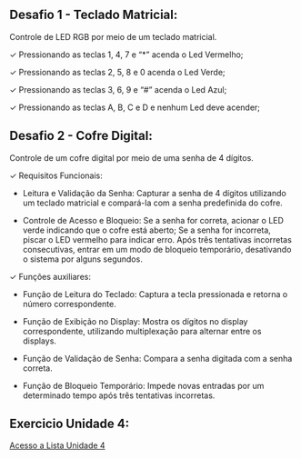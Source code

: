 ## Desafio 1 - Teclado Matricial:
Controle de LED RGB por meio de um teclado matricial.

  ✓ Pressionando as teclas 1, 4, 7 e “*” acenda o Led Vermelho;
  
  ✓ Pressionando as teclas 2, 5, 8 e 0 acenda o Led Verde;
  
  ✓ Pressionando as teclas 3, 6, 9 e “#” acenda o Led Azul;
  
  ✓ Pressionando as teclas A, B, C e D e nenhum Led deve acender;

## Desafio 2 - Cofre Digital:
Controle de um cofre digital por meio de uma senha de 4 dígitos. 

✓ Requisitos Funcionais:
- Leitura e Validação da Senha: Capturar a senha de 4 dígitos utilizando um teclado matricial e compará-la com a senha predefinida do cofre.

- Controle de Acesso e Bloqueio: Se a senha for correta, acionar o LED verde indicando que o cofre está aberto; Se a senha for incorreta, piscar o LED vermelho para indicar erro. Após três tentativas incorretas consecutivas,
entrar em um modo de bloqueio temporário, desativando o sistema por alguns segundos.

✓ Funções auxiliares: 
- Função de Leitura do Teclado: Captura a tecla pressionada e retorna o número correspondente.

- Função de Exibição no Display: Mostra os dígitos no display correspondente, utilizando multiplexação para alternar entre os displays.

- Função de Validação de Senha: Compara a senha digitada com a senha correta.

- Função de Bloqueio Temporário: Impede novas entradas por um determinado tempo após três tentativas incorretas.

## Exercicio Unidade 4:
[Acesso a Lista Unidade 4](https://github.com/HirislayneBatista/Embarcatech/blob/55f51f3d392eef2079d4853b5caf4a918aa3d4f7/Lista%20de%20Exerc%C3%ADcios%20Unidade%204%20-%20Capitulos%205%20a%208%20.pdf) 

